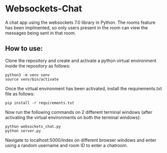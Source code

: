 # Websockets-Chat
A chat app using the websockets 7.0 library in Python. The rooms feature has been implmented, so only users present in the room can view the messages being sent in that room. 

## How to use:

Clone the repository and create and activate a python virtual environment inside the repository as follows:
```
python3 -m venv venv
source venv/bin/activate
```

Once the virtual environment has been activated, install the requirements.txt file as follows:
```
pip install -r requirements.txt
```

Now run the following commands on 2 different terminal windows (after activating the virtual environments on both the terminal windows):

```
python websockets_chat.py
python server.py
```

Navigate to localhost:5000/index on different browser windows and enter using a random username and room ID to enter a chatroom.

